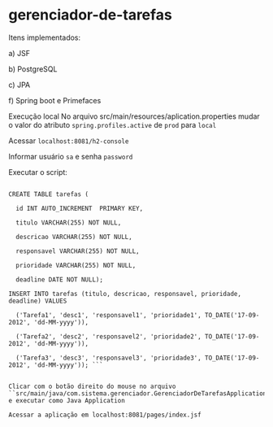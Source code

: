 # gerenciador-de-tarefas

Itens implementados:

a) JSF

b) PostgreSQL

c) JPA

f) Spring boot e Primefaces

Execução local
No arquivo src/main/resources/aplication.properties mudar o valor do atributo ``spring.profiles.active`` de ``prod`` para ``local``

Acessar ``localhost:8081/h2-console``

Informar usuário ``sa`` e senha ``password``

Executar o script:

``` DROP TABLE IF EXISTS tarefas;

CREATE TABLE tarefas (

  id INT AUTO_INCREMENT  PRIMARY KEY,
  
  titulo VARCHAR(255) NOT NULL,
  
  descricao VARCHAR(255) NOT NULL,
  
  responsavel VARCHAR(255) NOT NULL,
  
  prioridade VARCHAR(255) NOT NULL,
  
  deadline DATE NOT NULL);
  
INSERT INTO tarefas (titulo, descricao, responsavel, prioridade, deadline) VALUES

  ('Tarefa1', 'desc1', 'responsavel1', 'prioridade1', TO_DATE('17-09-2012', 'dd-MM-yyyy')),
  
  ('Tarefa2', 'desc2', 'responsavel2', 'prioridade2', TO_DATE('17-09-2012', 'dd-MM-yyyy')),
  
  ('Tarefa3', 'desc3', 'responsavel3', 'prioridade3', TO_DATE('17-09-2012', 'dd-MM-yyyy')); ```
  
  
Clicar com o botão direito do mouse no arquivo ``src/main/java/com.sistema.gerenciador.GerenciadorDeTarefasApplication`` e executar como Java Application

Acessar a aplicação em localhost:8081/pages/index.jsf
